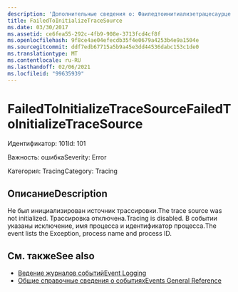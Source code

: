 ```yaml
---
description: 'Дополнительные сведения о: Фаиледтоинитиализетрацесаурце'
title: FailedToInitializeTraceSource
ms.date: 03/30/2017
ms.assetid: ce6fea55-292c-4fb9-908e-3713fcd4cf8f
ms.openlocfilehash: 9f8ce4ae04efecdb35f4e0679a4253b4e9a1504e
ms.sourcegitcommit: ddf7edb67715a5b9a45e3dd44536dabc153c1de0
ms.translationtype: MT
ms.contentlocale: ru-RU
ms.lasthandoff: 02/06/2021
ms.locfileid: "99635939"
---
```

# <a name="failedtoinitializetracesource"></a><span data-ttu-id="b0a98-103">FailedToInitializeTraceSource</span><span class="sxs-lookup"><span data-stu-id="b0a98-103">FailedToInitializeTraceSource</span></span>

<span data-ttu-id="b0a98-104">Идентификатор: 101</span><span class="sxs-lookup"><span data-stu-id="b0a98-104">Id: 101</span></span>  
  
 <span data-ttu-id="b0a98-105">Важность: ошибка</span><span class="sxs-lookup"><span data-stu-id="b0a98-105">Severity: Error</span></span>  
  
 <span data-ttu-id="b0a98-106">Категория: Tracing</span><span class="sxs-lookup"><span data-stu-id="b0a98-106">Category: Tracing</span></span>  
  
## <a name="description"></a><span data-ttu-id="b0a98-107">Описание</span><span class="sxs-lookup"><span data-stu-id="b0a98-107">Description</span></span>  

 <span data-ttu-id="b0a98-108">Не был инициализирован источник трассировки.</span><span class="sxs-lookup"><span data-stu-id="b0a98-108">The trace source was not initialized.</span></span> <span data-ttu-id="b0a98-109">Трассировка отключена.</span><span class="sxs-lookup"><span data-stu-id="b0a98-109">Tracing is disabled.</span></span> <span data-ttu-id="b0a98-110">В событии указаны исключение, имя процесса и идентификатор процесса.</span><span class="sxs-lookup"><span data-stu-id="b0a98-110">The event lists the Exception, process name and process ID.</span></span>  
  
## <a name="see-also"></a><span data-ttu-id="b0a98-111">См. также</span><span class="sxs-lookup"><span data-stu-id="b0a98-111">See also</span></span>

- [<span data-ttu-id="b0a98-112">Ведение журналов событий</span><span class="sxs-lookup"><span data-stu-id="b0a98-112">Event Logging</span></span>](index.md)
- [<span data-ttu-id="b0a98-113">Общие справочные сведения о событиях</span><span class="sxs-lookup"><span data-stu-id="b0a98-113">Events General Reference</span></span>](events-general-reference.md)
